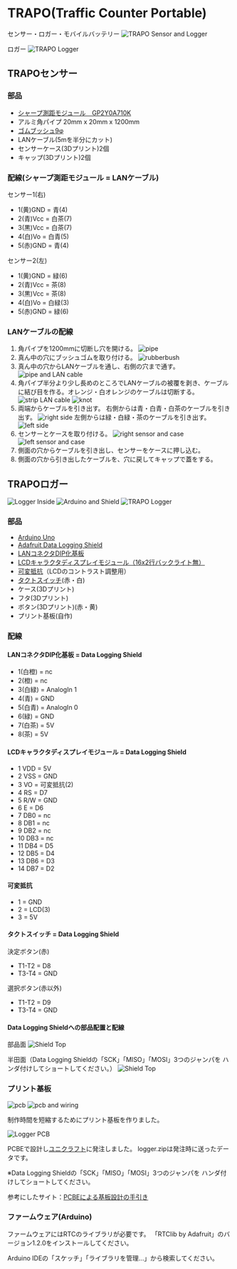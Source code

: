 # TRAPO(Traffic Counter Portable)
センサー・ロガー・モバイルバッテリー
![TRAPO Sensor and Logger](https://raw.githubusercontent.com/kfb01250/trapo/images/TRAPO-sensor-logger.JPG)

ロガー
![TRAPO Logger](https://raw.githubusercontent.com/kfb01250/trapo/images/TRAPO-logger.JPG)

## TRAPOセンサー

### 部品
- [シャープ測距モジュール　GP2Y0A710K][3]
- アルミ角パイプ 20mm x 20mm x 1200mm
- [ゴムブッシュ9φ][8]
- LANケーブル(5mを半分にカット)
- センサーケース(3Dプリント)2個
- キャップ(3Dプリント)2個

### 配線(シャープ測距モジュール = LANケーブル)

センサー1(右)

- 1(黄)GND = 青(4)
- 2(青)Vcc = 白茶(7)
- 3(黒)Vcc = 白茶(7)
- 4(白)Vo  = 白青(5)
- 5(赤)GND = 青(4)

センサー2(左)

- 1(黄)GND = 緑(6)
- 2(青)Vcc = 茶(8)
- 3(黒)Vcc = 茶(8)
- 4(白)Vo  = 白緑(3)
- 5(赤)GND = 緑(6)


### LANケーブルの配線
1. 角パイプを1200mmに切断し穴を開ける。
![pipe](https://raw.githubusercontent.com/kfb01250/trapo/images/pipe.JPG)
2. 真ん中の穴にブッシュゴムを取り付ける。
![rubberbush](https://raw.githubusercontent.com/kfb01250/trapo/images/rubberbush.JPG)
3. 真ん中の穴からLANケーブルを通し、右側の穴まで通す。
![pipe and LAN cable](https://raw.githubusercontent.com/kfb01250/trapo/images/pipe-lancable.JPG)
4. 角パイプ半分より少し長めのところでLANケーブルの被覆を剥き、ケーブルに結び目を作る。オレンジ・白オレンジのケーブルは切断する。
![strip LAN cable](https://raw.githubusercontent.com/kfb01250/trapo/images/strip-cable.JPG)
![knot](https://raw.githubusercontent.com/kfb01250/trapo/images/knot.JPG)
5. 両端からケーブルを引き出す。
右側からは青・白青・白茶のケーブルを引き出す。
![right side](https://raw.githubusercontent.com/kfb01250/trapo/images/rightside.JPG)
左側からは緑・白緑・茶のケーブルを引き出す。
![left side](https://raw.githubusercontent.com/kfb01250/trapo/images/leftside.JPG)
6. センサーとケースを取り付ける。
![right sensor and case](https://raw.githubusercontent.com/kfb01250/trapo/images/rightsensor-case.JPG)
![left sensor and case](https://raw.githubusercontent.com/kfb01250/trapo/images/leftsensor-case.JPG)
7. 側面の穴からケーブルを引き出し、センサーをケースに押し込む。
8. 側面の穴から引き出したケーブルを、穴に戻してキャップで蓋をする。 

## TRAPOロガー
![Logger Inside](https://raw.githubusercontent.com/kfb01250/trapo/images/logger-inside.JPG)
![Arduino and Shield](https://raw.githubusercontent.com/kfb01250/trapo/images/arduino-shield.JPG)
![TRAPO Logger](https://raw.githubusercontent.com/kfb01250/trapo/images/logger-lcd-button.JPG)

### 部品
- [Arduino Uno][7]
- [Adafruit Data Logging Shield][1]
- [LANコネクタDIP化基板][2]
- [LCDキャラクタディスプレイモジュール（16x2行バックライト無）][4]
- [可変抵抗][5]（LCDのコントラスト調整用）
- [タクトスイッチ][6](赤・白)
- ケース(3Dプリント)
- フタ(3Dプリント)
- ボタン(3Dプリント)(赤・黄)
- プリント基板(自作) 


### 配線
#### LANコネクタDIP化基板 = Data Logging Shield

- 1(白橙) = nc
- 2(橙)   = nc
- 3(白緑) = AnalogIn 1
- 4(青)   = GND
- 5(白青) = AnalogIn 0
- 6(緑)   = GND
- 7(白茶) = 5V
- 8(茶)   = 5V


#### LCDキャラクタディスプレイモジュール = Data Logging Shield
-  1 VDD = 5V
-  2 VSS = GND
-  3 VO  = 可変抵抗(2)
-  4 RS  = D7
-  5 R/W = GND
-  6 E   = D6
-  7 DB0 = nc
-  8 DB1 = nc
-  9 DB2 = nc
- 10 DB3 = nc
- 11 DB4 = D5
- 12 DB5 = D4
- 13 DB6 = D3
- 14 DB7 = D2


#### 可変抵抗
- 1 = GND
- 2 = LCD(3)
- 3 = 5V


#### タクトスイッチ = Data Logging Shield
決定ボタン(赤)

- T1-T2 = D8
- T3-T4 = GND

選択ボタン(赤以外)

- T1-T2 = D9
- T3-T4 = GND

#### Data Logging Shieldへの部品配置と配線

部品面
![Shield Top](https://raw.githubusercontent.com/kfb01250/trapo/images/shield-top.JPG)

半田面（Data Logging Shieldの「SCK」「MISO」「MOSI」3つのジャンパを
ハンダ付けしてショートしてください。）
![Shield Top](https://raw.githubusercontent.com/kfb01250/trapo/images/shield-bottom.JPG)


### プリント基板
![pcb](https://raw.githubusercontent.com/kfb01250/trapo/images/pcb.JPG)
![pcb and wiring](https://raw.githubusercontent.com/kfb01250/trapo/images/pcb-non-pcb.JPG)

制作時間を短縮するためにプリント基板を作りました。

![Logger PCB](https://raw.githubusercontent.com/kfb01250/trapo/images/logger-pcb.png)

PCBEで設計し[ユニクラフト](https://unicraft-jp.com)に発注しました。
logger.zipは発注時に送ったデータです。

※Data Logging Shieldの「SCK」「MISO」「MOSI」3つのジャンパを
ハンダ付けしてショートしてください。

参考にしたサイト：[PCBEによる基板設計の手引き][10]


### ファームウェア(Arduino)

ファームウェアにはRTCのライブラリが必要です。
「RTClib by Adafruit」のバージョン1.2.0をインストールしてください。

Arduino IDEの「スケッチ」「ライブラリを管理...」から検索してください。


[1]: https://www.adafruit.com/product/1141
[2]: http://akizukidenshi.com/catalog/g/gP-05409/
[3]: http://akizukidenshi.com/catalog/g/gI-03157/
[4]: http://akizukidenshi.com/catalog/g/gP-00040/
[5]: http://akizukidenshi.com/catalog/g/gP-06063/
[6]: http://akizukidenshi.com/catalog/g/gP-03646/
[7]: https://store.arduino.cc/usa/arduino-uno-rev3
[8]: https://www.marutsu.co.jp/pc/i/14644/
[10]: http://ifdl.jp/akita/plan/pcbeguide/
